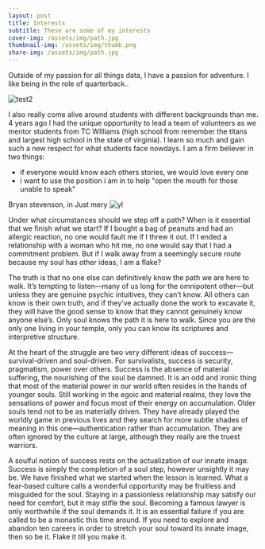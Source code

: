 ```yaml
---
layout: post
title: Interests
subtitle: These are some of my interests
cover-img: /assets/img/path.jpg
thumbnail-img: /assets/img/thumb.png
share-img: /assets/img/path.jpg
---
```


Outside of my passion for all things data, I have a passion for adventure. I like being in the role of quarterback.. 

![test2](https://daharsh4.github.io/assets/img/realpicture.png)


I also really come alive around students with different backgrounds than me. 4 years ago I had the unique opportunity to lead a team of volunteers as we mentor students from TC WIlliams (high school from remember the titans and largest high school in the state of virginia). I learn so much and gain such a new respect for what students face nowdays. I am a firm believer in two things:
- if everyone would know each others stories, we would love every one
- i want to use the position i am in to help "open the mouth for those unable to speak"

Bryan stevenson, in Just mery 
![yl](https://daharsh4.github.io/assets/img/ylpicture.png)

Under what circumstances should we step off a path? When is it essential that we finish what we start? If I bought a bag of peanuts and had an allergic reaction, no one would fault me if I threw it out. If I ended a relationship with a woman who hit me, no one would say that I had a commitment problem. But if I walk away from a seemingly secure route because my soul has other ideas, I am a flake?

The truth is that no one else can definitively know the path we are here to walk. It’s tempting to listen—many of us long for the omnipotent other—but unless they are genuine psychic intuitives, they can’t know. All others can know is their own truth, and if they’ve actually done the work to excavate it, they will have the good sense to know that they cannot genuinely know anyone else’s. Only soul knows the path it is here to walk. Since you are the only one living in your temple, only you can know its scriptures and interpretive structure.

At the heart of the struggle are two very different ideas of success—survival-driven and soul-driven. For survivalists, success is security, pragmatism, power over others. Success is the absence of material suffering, the nourishing of the soul be damned. It is an odd and ironic thing that most of the material power in our world often resides in the hands of younger souls. Still working in the egoic and material realms, they love the sensations of power and focus most of their energy on accumulation. Older souls tend not to be as materially driven. They have already played the worldly game in previous lives and they search for more subtle shades of meaning in this one—authentication rather than accumulation. They are often ignored by the culture at large, although they really are the truest warriors.

A soulful notion of success rests on the actualization of our innate image. Success is simply the completion of a soul step, however unsightly it may be. We have finished what we started when the lesson is learned. What a fear-based culture calls a wonderful opportunity may be fruitless and misguided for the soul. Staying in a passionless relationship may satisfy our need for comfort, but it may stifle the soul. Becoming a famous lawyer is only worthwhile if the soul demands it. It is an essential failure if you are called to be a monastic this time around. If you need to explore and abandon ten careers in order to stretch your soul toward its innate image, then so be it. Flake it till you make it.
